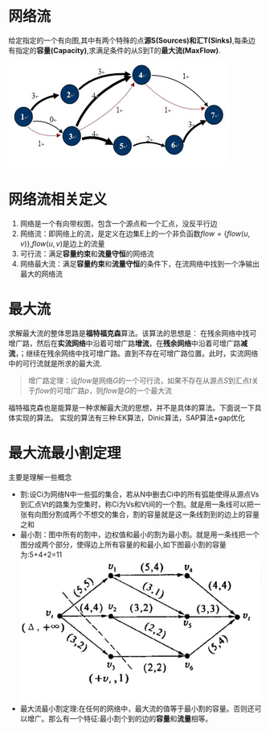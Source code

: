 # 网络流

给定指定的一个有向图,其中有两个特殊的点**源S(Sources)**和汇**T(Sinks)**,每条边有指定的**容量(Capacity)**,求满足条件的从S到T的**最大流(MaxFlow)**.

![](网络流.jpg)

# 网络流相关定义

1. 网络是一个有向带权图，包含一个源点和一个汇点，没反平行边
2. 网络流：即网络上的流，是定义在边集E上的一个非负函数$flow=\{flow(u,v)\}$,$flow(u,v)$是边上的流量
3. 可行流：满足**容量约束**和**流量守恒**的网络流
4. 网络最大流：满足**容量约束**和**流量守恒**的条件下，在流网络中找到一个净输出最大的网络流

# 最大流

求解最大流的整体思路是**福特福克森**算法。该算法的思想是：
在残余网络中找可增广路，然后在**实流网络**中沿着可增广路**增流**，在**残余网络**中沿着可增广路**减流**，；继续在残余网络中找可增广路。直到不存在可增广路位置。此时，实流网络中的可行流就是所求的最大流.

> 增广路定理：设$flow$是网络$G$的一个可行流，如果不存在从源点$S$到汇点$t$关于$flow$的可增广路$p$，则$flow$是$G$的一个最大流

福特福克森也是能算是一种求解最大流的思想，并不是具体的算法。下面说一下具体实现的算法。
实现的算法有三种:EK算法，Dinic算法，SAP算法+gap优化



# 最大流最小割定理

主要是理解一些概念

-   割:设Ci为网络N中一些弧的集合，若从N中删去Ci中的所有弧能使得从源点Vs到汇点Vt的路集为空集时，称Ci为Vs和Vt间的一个割。就是用一条线可以把一张有向图分割成两个不想交的集合，割的容量就是这一条线割到的边上的容量之和
-   最小割：图中所有的割中，边权值和最小的割为最小割。就是用一条线把一个图分成两个部分，使得边上所有容量的和最小,如下图最小割的容量为:5+4+2=11
![](网络流/网络流.jpg)
-   最大流最小割定理:在任何的网络中，最大流的值等于最小割的容量。否则还可以增广。那么有一个特征:最小割个到的边的**容量**和**流量**相等。

